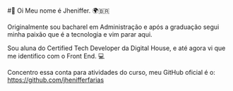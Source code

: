 #👋 Oi
Meu nome é Jheniffer. 🌍‍🇧🇷

Originalmente sou bacharel em Administração e após a graduação segui minha paixão que é a tecnologia e vim parar aqui.

Sou aluna do Certified Tech Developer da Digital House, e até agora vi que me identifico com o Front End. 💻

Concentro essa conta para atividades do curso, meu GitHub oficial é o: https://github.com/jhenifferfarias
